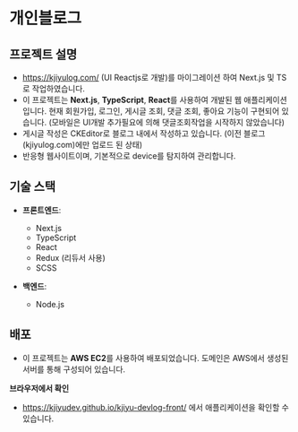 # 개인블로그

## 프로젝트 설명
- https://kjiyulog.com/ (UI Reactjs로 개발)를 마이그레이션 하여 Next.js 및 TS로 작업하였습니다.
- 이 프로젝트는 **Next.js**, **TypeScript**, **React**를 사용하여 개발된 웹 애플리케이션입니다. 현재 회원가입, 로그인, 게시글 조회, 댓글 조회, 좋아요 기능이 구현되어 있습니다. (모바일은 UI개발 추가필요에 의해 댓글조회작업을 시작하지 않았습니다)
- 게시글 작성은 CKEditor로 블로그 내에서 작성하고 있습니다. (이전 블로그(kjiyulog.com)에만 업로드 된 상태)
- 반응형 웹사이트이며, 기본적으로 device를 탐지하여 관리합니다.



## 기술 스택
- **프론트엔드**: 
  - Next.js
  - TypeScript
  - React
  - Redux (리듀서 사용)
  - SCSS

- **백엔드**: 
  - Node.js

## 배포
- 이 프로젝트는 **AWS EC2**를 사용하여 배포되었습니다. 도메인은 AWS에서 생성된 서버를 통해 구성되어 있습니다.


**브라우저에서 확인**
   - https://kjiyudev.github.io/kjiyu-devlog-front/ 에서 애플리케이션을 확인할 수 있습니다.
